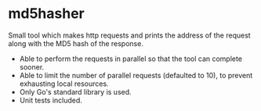 # md5hasher

Small tool which makes http requests and prints the address of the request along with the MD5 hash of the response.

- Able to perform the requests in parallel so that the tool can complete sooner.
- Able to limit the number of parallel requests (defaulted to 10), to prevent exhausting local resources.
- Only Go's standard library is used.
- Unit tests included.